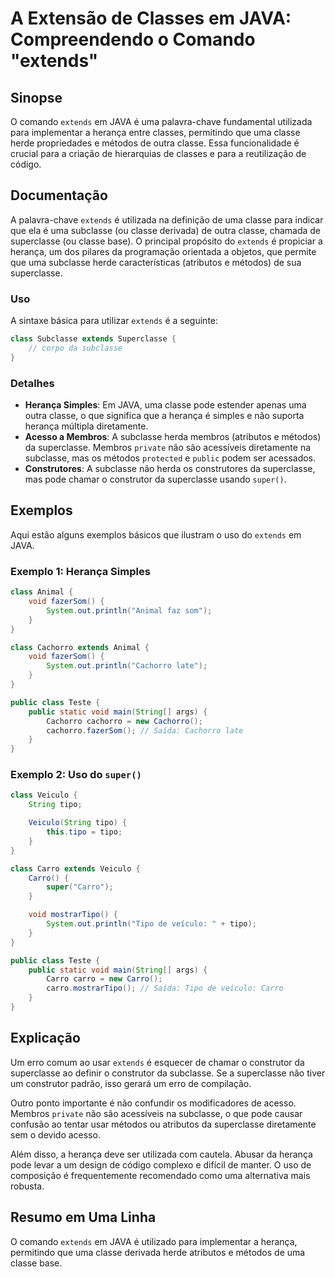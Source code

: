 <!--
Meta Description: # A Extensão de Classes em JAVA: Compreendendo o Comando "extends" ## Sinopse O comando `extends` em JAVA é uma palavra-chave fundamental utilizada pa...
Meta Keywords: extends, uma, classe, herança, que
-->

# A Extensão de Classes em JAVA: Compreendendo o Comando "extends"

## Sinopse
O comando `extends` em JAVA é uma palavra-chave fundamental utilizada para implementar a herança entre classes, permitindo que uma classe herde propriedades e métodos de outra classe. Essa funcionalidade é crucial para a criação de hierarquias de classes e para a reutilização de código.

## Documentação
A palavra-chave `extends` é utilizada na definição de uma classe para indicar que ela é uma subclasse (ou classe derivada) de outra classe, chamada de superclasse (ou classe base). O principal propósito do `extends` é propiciar a herança, um dos pilares da programação orientada a objetos, que permite que uma subclasse herde características (atributos e métodos) de sua superclasse.

### Uso
A sintaxe básica para utilizar `extends` é a seguinte:

```java
class Subclasse extends Superclasse {
    // corpo da subclasse
}
```

### Detalhes
- **Herança Simples**: Em JAVA, uma classe pode estender apenas uma outra classe, o que significa que a herança é simples e não suporta herança múltipla diretamente.
- **Acesso a Membros**: A subclasse herda membros (atributos e métodos) da superclasse. Membros `private` não são acessíveis diretamente na subclasse, mas os métodos `protected` e `public` podem ser acessados.
- **Construtores**: A subclasse não herda os construtores da superclasse, mas pode chamar o construtor da superclasse usando `super()`.

## Exemplos
Aqui estão alguns exemplos básicos que ilustram o uso do `extends` em JAVA.

### Exemplo 1: Herança Simples

```java
class Animal {
    void fazerSom() {
        System.out.println("Animal faz som");
    }
}

class Cachorro extends Animal {
    void fazerSom() {
        System.out.println("Cachorro late");
    }
}

public class Teste {
    public static void main(String[] args) {
        Cachorro cachorro = new Cachorro();
        cachorro.fazerSom(); // Saída: Cachorro late
    }
}
```

### Exemplo 2: Uso do `super()`

```java
class Veiculo {
    String tipo;

    Veiculo(String tipo) {
        this.tipo = tipo;
    }
}

class Carro extends Veiculo {
    Carro() {
        super("Carro");
    }

    void mostrarTipo() {
        System.out.println("Tipo de veículo: " + tipo);
    }
}

public class Teste {
    public static void main(String[] args) {
        Carro carro = new Carro();
        carro.mostrarTipo(); // Saída: Tipo de veículo: Carro
    }
}
```

## Explicação
Um erro comum ao usar `extends` é esquecer de chamar o construtor da superclasse ao definir o construtor da subclasse. Se a superclasse não tiver um construtor padrão, isso gerará um erro de compilação.

Outro ponto importante é não confundir os modificadores de acesso. Membros `private` não são acessíveis na subclasse, o que pode causar confusão ao tentar usar métodos ou atributos da superclasse diretamente sem o devido acesso.

Além disso, a herança deve ser utilizada com cautela. Abusar da herança pode levar a um design de código complexo e difícil de manter. O uso de composição é frequentemente recomendado como uma alternativa mais robusta.

## Resumo em Uma Linha
O comando `extends` em JAVA é utilizado para implementar a herança, permitindo que uma classe derivada herde atributos e métodos de uma classe base.